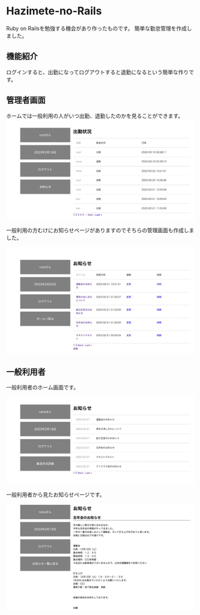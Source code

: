 # Hazimete-no-Rails
Ruby on Railsを勉強する機会があり作ったものです。
簡単な勤怠管理を作成しました。
## 機能紹介
ログインすると、出勤になってログアウトすると退勤になるという簡単な作りです。
## 管理者画面
ホームでは一般利用の人がいつ出勤、退勤したのかを見ることができます。
![管理者用のホームの画像](https://github.com/Yuzukinikoniko/Hazimete-no-Rails/blob/main/%E3%82%B9%E3%82%AF%E3%83%AA%E3%83%BC%E3%83%B3%E3%82%B7%E3%83%A7%E3%83%83%E3%83%88%202023-03-19%202.28.20.png)

一般利用の方むけにお知らせページがありますのでそちらの管理画面も作成しました。

![管理者用のお知らせの編集をするページ](https://github.com/Yuzukinikoniko/Hazimete-no-Rails/blob/main/%E3%82%B9%E3%82%AF%E3%83%AA%E3%83%BC%E3%83%B3%E3%82%B7%E3%83%A7%E3%83%83%E3%83%88%202023-03-20%201.49.14.png)

## 一般利用者
一般利用者のホーム画面です。

![一般利用のホームの画像](https://github.com/Yuzukinikoniko/Hazimete-no-Rails/blob/main/%E3%82%B9%E3%82%AF%E3%83%AA%E3%83%BC%E3%83%B3%E3%82%B7%E3%83%A7%E3%83%83%E3%83%88%202023-03-19%202.28.07.png)

一般利用者から見たお知らせページです。

![一般利用から見るお知らせページ](https://github.com/Yuzukinikoniko/Hazimete-no-Rails/blob/main/%E3%82%B9%E3%82%AF%E3%83%AA%E3%83%BC%E3%83%B3%E3%82%B7%E3%83%A7%E3%83%83%E3%83%88%202023-03-19%202.35.20.png)
